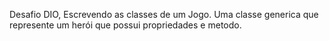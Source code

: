Desafio DIO, Escrevendo as classes de um Jogo. Uma classe generica que represente um herói que possui propriedades e metodo.
